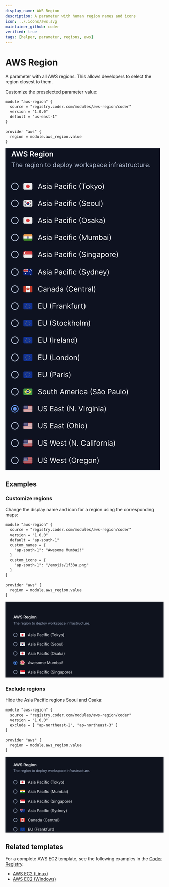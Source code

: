 ```yaml
---
display_name: AWS Region
description: A parameter with human region names and icons
icon: ../.icons/aws.svg
maintainer_github: coder
verified: true
tags: [helper, parameter, regions, aws]
---
```


# AWS Region

A parameter with all AWS regions. This allows developers to select
the region closest to them.

Customize the preselected parameter value:

```hcl
module "aws-region" {
  source = "registry.coder.com/modules/aws-region/coder"
  version = "1.0.0"
  default = "us-east-1"
}

provider "aws" {
  region = module.aws_region.value
}
```

![AWS Regions](../.images/aws-regions.png)

## Examples

### Customize regions

Change the display name and icon for a region using the corresponding maps:

```hcl
module "aws-region" {
  source = "registry.coder.com/modules/aws-region/coder"
  version = "1.0.0"
  default = "ap-south-1"
  custom_names = {
    "ap-south-1": "Awesome Mumbai!"
  }
  custom_icons = {
    "ap-south-1": "/emojis/1f33a.png"
  }
}

provider "aws" {
  region = module.aws_region.value
}
```

![AWS Custom](../.images/aws-custom.png)

### Exclude regions

Hide the Asia Pacific regions Seoul and Osaka:

```hcl
module "aws-region" {
  source = "registry.coder.com/modules/aws-region/coder"
  version = "1.0.0"
  exclude = [ "ap-northeast-2", "ap-northeast-3" ]
}

provider "aws" {
  region = module.aws_region.value
}
```

![AWS Exclude](../.images/aws-exclude.png)

## Related templates

For a complete AWS EC2 template, see the following examples in the [Coder Registry](https://registry.coder.com/).

- [AWS EC2 (Linux)](https://registry.coder.com/templates/aws-linux)
- [AWS EC2 (Windows)](https://registry.coder.com/templates/aws-windows)
